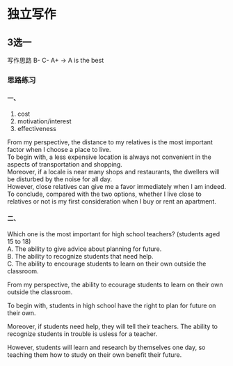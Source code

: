 # 独立写作
## 3选一
写作思路
B- C- A+ -> A is the best

### 思路练习
#### 一、
1. cost
2. motivation/interest
3. effectiveness

From my perspective, the distance to my relatives is the most important factor when I choose a place to live.  
To begin with, a less expensive location is always  not convenient in the aspects of transportation and shopping.  
Moreover, if a locale is near many shops and restaurants, the dwellers will be disturbed by the noise for all day.  
However, close relatives can give me a favor immediately when I am indeed.  
To conclude, compared with the two options, whether I live close to  relatives or not is my first consideration when I buy or rent  an apartment.  

#### 二、

Which one is the most important for high school teachers? (students aged 15 to 18)  
A. The ability to give advice about planning for future.  
B. The ability to recognize students that need help.  
C. The ability to encourage students to learn on their own outside the classroom.
  
From my perspective, the ability to ecourage students to learn on their own outside the classroom.

To begin with, students in high school have the right to plan for future on their own.

Moreover, if students need help, they will tell their teachers. The ability to recognize students in trouble is usless for a teacher.

However, students will learn and research by themselves one day, so teaching them how to study on their own benefit their future.